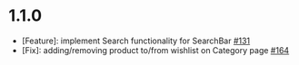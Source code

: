 # 1.1.0

* [Feature]: implement Search functionality for SearchBar [#131](https://github.com/vuestorefront-community/vendure/issues/131)
* [Fix]: adding/removing product to/from wishlist on Category page [#164](https://github.com/vuestorefront-community/vendure/pull/164)